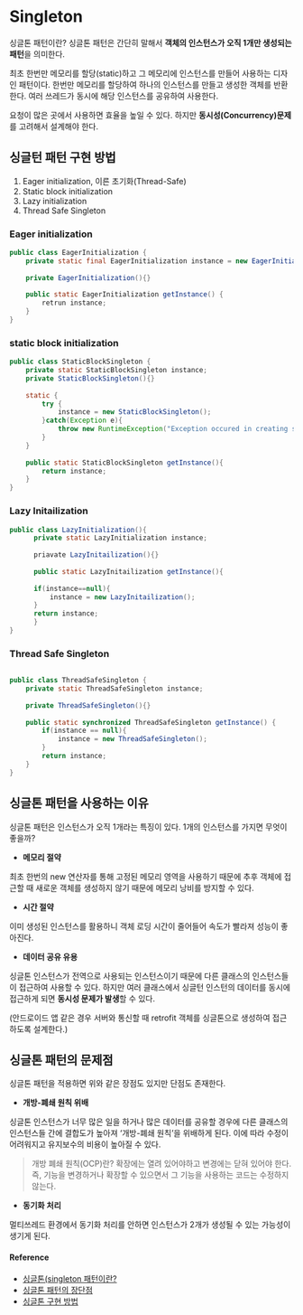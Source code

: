 # Singleton
싱글톤 패턴이란?
싱글톤 패턴은 간단히 말해서 **객체의 인스턴스가 오직 1개만 생성되는 패턴**을 의미한다. 

최초 한번만 메모리를 할당(static)하고 그 메모리에 인스턴스를 만들어 사용하는 디자인 패턴이다. 
한번만 메모리를 할당하여 하나의 인스턴스를 만들고 생성한 객체를 반환한다. 여러 쓰레드가 동시에 해당 인스턴스를 공유하여 사용한다. 

요청이 많은 곳에서 사용하면 효율을 높일 수 있다. 하지만 **동시성(Concurrency)문제**를 고려해서 설계해야 한다.

## 싱글턴 패턴 구현 방법

1. Eager initialization, 이른 초기화(Thread-Safe)
2. Static block initialization
3. Lazy initialization
4. Thread Safe Singleton

### Eager initialization
``` java
public class EagerInitialization {
    private static final EagerInitialization instance = new EagerInitialization();
  
    private EagerInitialization(){}
  
    public static EagerInitialization getInstance() {
        retrun instance;
    }
}
```

### static block initialization
``` java
public class StaticBlockSingleton {
    private static StaticBlockSingleton instance;
    private StaticBlockSingleton(){}
    
    static {
        try {
            instance = new StaticBlockSingleton();
        }catch(Exception e){
            throw new RuntimeException("Exception occured in creating singleton instance");
        }
    }
    
    public static StaticBlockSingleton getInstance(){
        return instance;
    }
}
```

### Lazy Initailization
``` java
public class LazyInitialization(){
      private static LazyInitialization instance;
      
      priavate LazyInitailization(){}
      
      public static LazyInitailization getInstance(){
      
      if(instance==null){
          instance = new LazyInitailization();
      }
      return instance;
      }
}

```

### Thread Safe Singleton
``` java

public class ThreadSafeSingleton {
    private static ThreadSafeSingleton instance;
    
    private ThreadSafeSingleton(){}
    
    public static synchronized ThreadSafeSingleton getInstance() {
        if(instance == null){
            instance = new ThreadSafeSingleton();
        } 
        return instance;
    }
}
```

## 싱글톤 패턴을 사용하는 이유
싱글톤 패턴은 인스턴스가 오직 1개라는 특징이 있다. 1개의 인스턴스를 가지면 무엇이 좋을까?

- **메모리 절약**

최초 한번의 new 연산자를 통해 고정된 메모리 영역을 사용하기 때문에 추후 객체에 접근할 때 새로운 객체를 생성하지 않기 때문에 메모리 낭비를 방지할 수 있다.

- **시간 절약**

이미 생성된 인스턴스를 활용하니 객체 로딩 시간이 줄어들어 속도가 빨라져 성능이 좋아진다. 

- **데이터 공유 유용**

싱글톤 인스턴스가 전역으로 사용되는 인스턴스이기 때문에 다른 클래스의 인스턴스들이 접근하여 사용할 수 있다. 하지만 여러 클래스에서 싱글턴 인스턴의 데이터를 동시에 접근하게 되면 **동시성 문제가 발생**할 수 있다. 

(안드로이드 앱 같은 경우 서버와 통신할 때 retrofit 객체를 싱글톤으로 생성하여 접근하도록 설계한다.)

## 싱글톤 패턴의 문제점
싱글톤 패턴을 적용하면 위와 같은 장점도 있지만 단점도 존재한다. 

- **개방-폐쇄 원칙 위배**

싱글톤 인스턴스가 너무 많은 일을 하거나 많은 데이터를 공유할 경우에 다른 클래스의 인스턴스들 간에 결합도가 높아져 ‘개방-폐쇄 원칙’을 위배하게 된다. 이에 따라 수정이 어려워지고 유지보수의 비용이 높아질 수 있다. 

> 개방 폐쇄 원칙(OCP)란?
 확장에는 열려 있어야하고 변경에는 닫혀 있어야 한다. 즉, 기능을 변경하거나 확장할 수 있으면서 그 기능을 사용하는 코드는 수정하지 않는다. 

- **동기화 처리**

멀티쓰레드 환경에서 동기화 처리를 안하면 인스턴스가 2개가 생성될 수 있는 가능성이 생기게 된다. 


#### Reference
- [싱글톤(singleton 패턴이란?](https://tecoble.techcourse.co.kr/post/2020-11-07-singleton/)
- [싱글톤 패턴의 장단점](https://devmoony.tistory.com/43)
- [싱글톤 구현 방법](https://velog.io/@y_dragonrise/디자인-패턴-싱글톤-패턴Singleton-Pattern)
